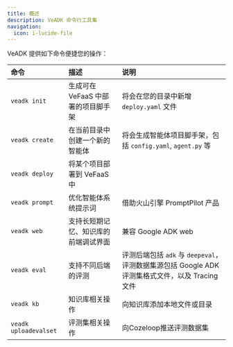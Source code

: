 ```yaml
---
title: 概述
description: VeADK 命令行工具集
navigation:
  icon: i-lucide-file
---
```


VeADK 提供如下命令便捷您的操作：

| 命令 | 描述 | 说明 |
| :-- | :-- | :-- |
| `veadk init` | 生成可在 VeFaaS 中部署的项目脚手架 | 将会在您的目录中新增 `deploy.yaml` 文件 |
| `veadk create` | 在当前目录中创建一个新的智能体 | 将会生成智能体项目脚手架，包括 `config.yaml`, `agent.py` 等 |
| `veadk deploy` | 将某个项目部署到 VeFaaS 中 | |
| `veadk prompt` | 优化智能体系统提示词 | 借助火山引擎 PromptPilot 产品 |
| `veadk web` | 支持长短期记忆、知识库的前端调试界面 | 兼容 Google ADK web |
| `veadk eval` | 支持不同后端的评测 | 评测后端包括 `adk` 与 `deepeval`，评测数据集源包括 Google ADK 评测集格式文件，以及 Tracing 文件 |
| `veadk kb` | 知识库相关操作 | 向知识库添加本地文件或目录 |
| `veadk uploadevalset` | 评测集相关操作 | 向Cozeloop推送评测数据集 |
